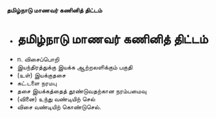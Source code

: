 **தமிழ்நாடு மாணவர் கணினித் திட்டம்**
- # தமிழ்நாடு மாணவர் கணினித் திட்டம்
- n. விசைப்பொறி
- இயந்திரத்துக்கு இயக்க ஆற்றலளிக்கும் பகுதி
- (உள்) இயக்குதசை
- கட்.டளை நரமபு
- தசை இயக்கத்தைத் தூண்டுவதற்கான நரம்பமைவு
- (வினை) உந்து வண்டியிற் செல்
- விசை வண்டியிற் கொண்டுசெல்.

